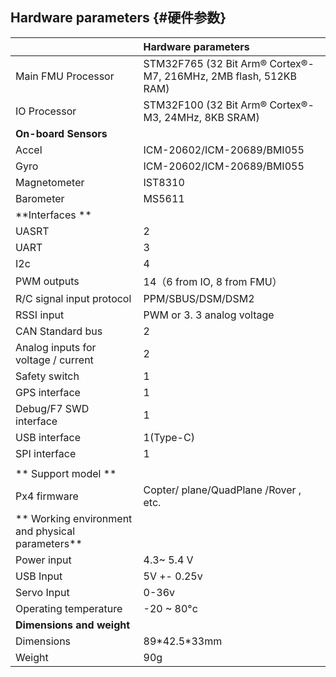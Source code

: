 ## Hardware parameters {#硬件参数}

|  | **Hardware parameters** |
| :--- | :--- |
| Main FMU Processor | STM32F765 \(32 Bit Arm® Cortex®-M7, 216MHz, 2MB flash, 512KB RAM\) |
| IO Processor | STM32F100 \(32 Bit Arm® Cortex®-M3, 24MHz, 8KB SRAM\) |
| **On-board Sensors** |  |
| Accel | ICM-20602/ICM-20689/BMI055 |
| Gyro | ICM-20602/ICM-20689/BMI055 |
| Magnetometer | IST8310 |
| Barometer | MS5611 |
| **Interfaces ** |  |
| UASRT | 2 |
| UART | 3 |
| I2c | 4 |
| PWM outputs | 14（6 from IO, 8 from FMU） |
| R/C signal input protocol | PPM/SBUS/DSM/DSM2 |
| RSSI input | PWM or 3. 3 analog voltage |
| CAN Standard bus | 2 |
| Analog inputs for voltage / current | 2 |
| Safety switch | 1 |
| GPS interface | 1 |
| Debug/F7 SWD interface | 1 |
| USB interface | 1\(Type-C\) |
| SPI interface | 1 |
|  |  |
| ** Support model ** |  |
| Px4 firmware | Copter/ plane/QuadPlane /Rover , etc. |
|** Working environment and physical parameters**  |  |
| Power  input | 4.3~ 5.4 V |
| USB  Input | 5V +- 0.25v |
| Servo  Input | 0-36v |
| Operating temperature | -20 ~ 80°c |
| **Dimensions and weight** |  |
|Dimensions| 89\*42.5\*33mm |
| Weight | 90g |





